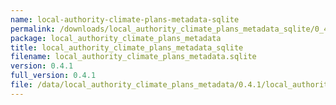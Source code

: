 ```yaml
---
name: local-authority-climate-plans-metadata-sqlite
permalink: /downloads/local_authority_climate_plans_metadata_sqlite/0_4_1
package: local_authority_climate_plans_metadata
title: local_authority_climate_plans_metadata_sqlite
filename: local_authority_climate_plans_metadata.sqlite
version: 0.4.1
full_version: 0.4.1
file: /data/local_authority_climate_plans_metadata/0.4.1/local_authority_climate_plans_metadata.sqlite
---
```

